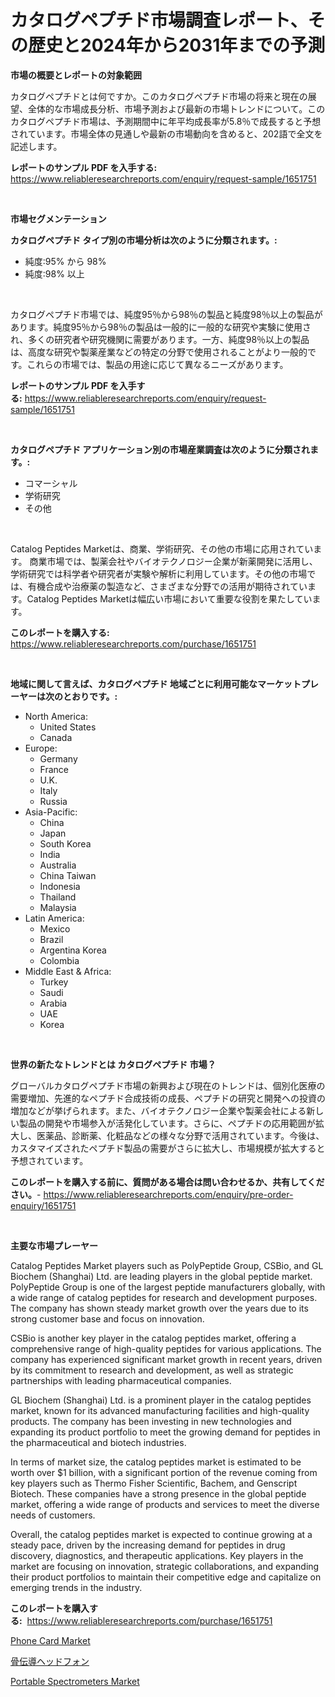 <p><h1>カタログペプチド市場調査レポート、その歴史と2024年から2031年までの予測</h1></p><p><strong>市場の概要とレポートの対象範囲</strong></p>
<p><p>カタログペプチドとは何ですか。このカタログペプチド市場の将来と現在の展望、全体的な市場成長分析、市場予測および最新の市場トレンドについて。このカタログペプチド市場は、予測期間中に年平均成長率が5.8％で成長すると予想されています。市場全体の見通しや最新の市場動向を含めると、202語で全文を記述します。</p></p>
<p><strong>レポートのサンプル PDF を入手する:</strong> <a href="https://www.reliableresearchreports.com/enquiry/request-sample/1651751">https://www.reliableresearchreports.com/enquiry/request-sample/1651751</a></p>
<p>&nbsp;</p>
<p><strong>市場セグメンテーション</strong></p>
<p><strong>カタログペプチド タイプ別の市場分析は次のように分類されます。:</strong></p>
<p><ul><li>純度:95% から 98%</li><li>純度:98% 以上</li></ul></p>
<p>&nbsp;</p>
<p><p>カタログペプチド市場では、純度95％から98％の製品と純度98％以上の製品があります。純度95％から98％の製品は一般的に一般的な研究や実験に使用され、多くの研究者や研究機関に需要があります。一方、純度98％以上の製品は、高度な研究や製薬産業などの特定の分野で使用されることがより一般的です。これらの市場では、製品の用途に応じて異なるニーズがあります。</p></p>
<p><strong>レポートのサンプル PDF を入手する:</strong>&nbsp;<a href="https://www.reliableresearchreports.com/enquiry/request-sample/1651751">https://www.reliableresearchreports.com/enquiry/request-sample/1651751</a></p>
<p>&nbsp;</p>
<p><strong> カタログペプチド アプリケーション別の市場産業調査は次のように分類されます。:</strong></p>
<p><ul><li>コマーシャル</li><li>学術研究</li><li>その他</li></ul></p>
<p>&nbsp;</p>
<p><p>Catalog Peptides Marketは、商業、学術研究、その他の市場に応用されています。 商業市場では、製薬会社やバイオテクノロジー企業が新薬開発に活用し、学術研究では科学者や研究者が実験や解析に利用しています。その他の市場では、有機合成や治療薬の製造など、さまざまな分野での活用が期待されています。Catalog Peptides Marketは幅広い市場において重要な役割を果たしています。</p></p>
<p><strong>このレポートを購入する:</strong>&nbsp; <a href="https://www.reliableresearchreports.com/purchase/1651751">https://www.reliableresearchreports.com/purchase/1651751</a></p>
<p>&nbsp;</p>
<p><strong>地域に関して言えば、カタログペプチド 地域ごとに利用可能なマーケットプレーヤーは次のとおりです。:</strong></p>
<p><ul>
    <li>
        North America:
        <ul>
            <li>United States</li>
            <li>Canada</li>
        </ul>
    </li>
    <li>
        Europe:
        <ul>
            <li>Germany</li>
            <li>France</li>
            <li>U.K.</li>
            <li>Italy</li>
            <li>Russia</li>
        </ul>
    </li>
    <li>
        Asia-Pacific:
        <ul>
            <li>China</li>
            <li>Japan</li>
            <li>South Korea</li>
            <li>India</li>
            <li>Australia</li>
            <li>China Taiwan</li>
            <li>Indonesia</li>
            <li>Thailand</li>
            <li>Malaysia</li>
        </ul>
    </li>
    <li>
        Latin America:
        <ul>
            <li>Mexico</li>
            <li>Brazil</li>
            <li>Argentina Korea</li>
            <li>Colombia</li>
        </ul>
    </li>
    <li>
        Middle East & Africa:
        <ul>
            <li>Turkey</li>
            <li>Saudi</li>
            <li>Arabia</li>
            <li>UAE</li>
            <li>Korea</li>
        </ul>
    </li>
    </ul></p>
<p>&nbsp;</p>
<p><strong>世界の新たなトレンドとは カタログペプチド 市場？</strong></p>
<p><p>グローバルカタログペプチド市場の新興および現在のトレンドは、個別化医療の需要増加、先進的なペプチド合成技術の成長、ペプチドの研究と開発への投資の増加などが挙げられます。また、バイオテクノロジー企業や製薬会社による新しい製品の開発や市場参入が活発化しています。さらに、ペプチドの応用範囲が拡大し、医薬品、診断薬、化粧品などの様々な分野で活用されています。今後は、カスタマイズされたペプチド製品の需要がさらに拡大し、市場規模が拡大すると予想されています。</p></p>
<p><strong>このレポートを購入する前に、質問がある場合は問い合わせるか、共有してください。</strong>- <a href="https://www.reliableresearchreports.com/enquiry/pre-order-enquiry/1651751">https://www.reliableresearchreports.com/enquiry/pre-order-enquiry/1651751</a></p>
<p>&nbsp;</p>
<p><strong>主要な市場プレーヤー</strong></p>
<p><p>Catalog Peptides Market players such as PolyPeptide Group, CSBio, and GL Biochem (Shanghai) Ltd. are leading players in the global peptide market. PolyPeptide Group is one of the largest peptide manufacturers globally, with a wide range of catalog peptides for research and development purposes. The company has shown steady market growth over the years due to its strong customer base and focus on innovation.</p><p>CSBio is another key player in the catalog peptides market, offering a comprehensive range of high-quality peptides for various applications. The company has experienced significant market growth in recent years, driven by its commitment to research and development, as well as strategic partnerships with leading pharmaceutical companies.</p><p>GL Biochem (Shanghai) Ltd. is a prominent player in the catalog peptides market, known for its advanced manufacturing facilities and high-quality products. The company has been investing in new technologies and expanding its product portfolio to meet the growing demand for peptides in the pharmaceutical and biotech industries.</p><p>In terms of market size, the catalog peptides market is estimated to be worth over $1 billion, with a significant portion of the revenue coming from key players such as Thermo Fisher Scientific, Bachem, and Genscript Biotech. These companies have a strong presence in the global peptide market, offering a wide range of products and services to meet the diverse needs of customers.</p><p>Overall, the catalog peptides market is expected to continue growing at a steady pace, driven by the increasing demand for peptides in drug discovery, diagnostics, and therapeutic applications. Key players in the market are focusing on innovation, strategic collaborations, and expanding their product portfolios to maintain their competitive edge and capitalize on emerging trends in the industry.</p></p>
<p><strong>このレポートを購入する:</strong>&nbsp;&nbsp;<a href="https://www.reliableresearchreports.com/purchase/1651751">https://www.reliableresearchreports.com/purchase/1651751</a></p>
<p><p><a href="https://github.com/fiixsa/Market-Research-Report-List-2/blob/main/phone-card-market.md">Phone Card Market</a></p><p><a href="https://medium.com/@evekerluke2023/%E9%AA%A8%E4%BC%9D%E5%B0%8E%E3%83%98%E3%83%83%E3%83%89%E3%83%95%E3%82%A9%E3%83%B3%E5%B8%82%E5%A0%B4%E3%81%AE%E5%88%86%E6%9E%90%E3%81%A82024%E5%B9%B4%E3%81%8B%E3%82%892031%E5%B9%B4%E3%81%BE%E3%81%A7%E3%81%AE%E4%BA%88%E6%B8%AC%E3%82%B5%E3%82%A4%E3%82%BA-84dace62fd2c">骨伝導ヘッドフォン</a></p><p><a href="https://github.com/Airanohannonzb68e5pb53oc1/Market-Research-Report-List-1/blob/main/portable-spectrometers-market.md">Portable Spectrometers Market</a></p></p>
